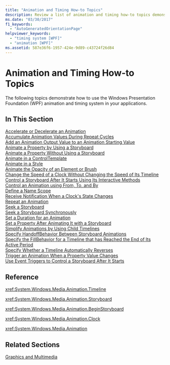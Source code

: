 ```yaml
---
title: "Animation and Timing How-to Topics"
description: Review a list of animation and timing how-to topics demonstrating how to use the WPF animation and timing system in your applications.
ms.date: "03/30/2017"
f1_keywords: 
  - "AutoGeneratedOrientationPage"
helpviewer_keywords: 
  - "timing system [WPF]"
  - "animation [WPF]"
ms.assetid: 587e36f6-1957-424e-9d89-c43724f26d84
---
```

# Animation and Timing How-to Topics
The following topics demonstrate how to use the Windows Presentation Foundation (WPF) animation and timing system in your applications.  
  
## In This Section  
 [Accelerate or Decelerate an Animation](how-to-accelerate-or-decelerate-an-animation.md)  
 [Accumulate Animation Values During Repeat Cycles](how-to-accumulate-animation-values-during-repeat-cycles.md)  
 [Add an Animation Output Value to an Animation Starting Value](how-to-add-an-animation-output-value-to-an-animation-starting-value.md)  
 [Animate a Property by Using a Storyboard](how-to-animate-a-property-by-using-a-storyboard.md)  
 [Animate a Property Without Using a Storyboard](how-to-animate-a-property-without-using-a-storyboard.md)  
 [Animate in a ControlTemplate](how-to-animate-in-a-controltemplate.md)  
 [Animate in a Style](how-to-animate-in-a-style.md)  
 [Animate the Opacity of an Element or Brush](how-to-animate-the-opacity-of-an-element-or-brush.md)  
 [Change the Speed of a Clock Without Changing the Speed of Its Timeline](change-the-speed-of-a-clock.md)  
 [Control a Storyboard After It Starts Using Its Interactive Methods](how-to-control-a-storyboard-after-it-starts.md)  
 [Control an Animation using From, To, and By](how-to-control-an-animation-using-from-to-and-by.md)  
 [Define a Name Scope](how-to-define-a-name-scope.md)  
 [Receive Notification When a Clock's State Changes](how-to-receive-notification-when-clock-state-changes.md)  
 [Repeat an Animation](how-to-repeat-an-animation.md)  
 [Seek a Storyboard](how-to-seek-a-storyboard.md)  
 [Seek a Storyboard Synchronously](how-to-seek-a-storyboard-synchronously.md)  
 [Set a Duration for an Animation](how-to-set-a-duration-for-an-animation.md)  
 [Set a Property After Animating It with a Storyboard](how-to-set-a-property-after-animating-it-with-a-storyboard.md)  
 [Simplify Animations by Using Child Timelines](how-to-simplify-animations-by-using-child-timelines.md)  
 [Specify HandoffBehavior Between Storyboard Animations](how-to-specify-handoffbehavior-between-storyboard-animations.md)  
 [Specify the FillBehavior for a Timeline that has Reached the End of Its Active Period](specify-the-fillbehavior-for-a-timeline.md)  
 [Specify Whether a Timeline Automatically Reverses](how-to-specify-whether-a-timeline-automatically-reverses.md)  
 [Trigger an Animation When a Property Value Changes](how-to-trigger-an-animation-when-a-property-value-changes.md)  
 [Use Event Triggers to Control a Storyboard After It Starts](how-to-use-event-triggers-to-control-a-storyboard-after-it-starts.md)  
  
## Reference  
 <xref:System.Windows.Media.Animation.Timeline>  
  
 <xref:System.Windows.Media.Animation.Storyboard>  
  
 <xref:System.Windows.Media.Animation.BeginStoryboard>  
  
 <xref:System.Windows.Media.Animation.Clock>  
  
 <xref:System.Windows.Media.Animation>  
  
## Related Sections  
 [Graphics and Multimedia](index.md)
